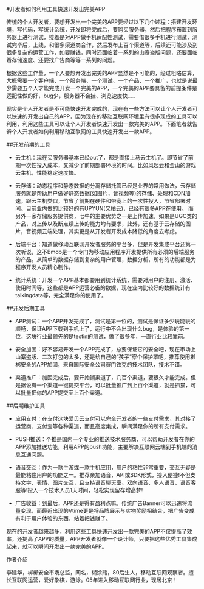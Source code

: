 #开发者如何利用工具快速开发出完美APP


传统的个人开发者，要想开发出一个完美的APP要经过以下几个过程：搭建开发环境，写代码，写统计系统，开发即将完成后，要购买服务器，然后把程序布置到服务器上进行测试，接着是对APP做手机适配性测试，需要借很多手机进行测试，测试完毕后，上线，和很多渠道商合作，然后发布上百个渠道等，后续还可能涉及到很多复杂的运营工作，如要赚钱，同时还面临着一系列的山寨盗版问题，还要面临着存储速度、还要找广告商等等一系列的问题。

根据这些工作量，一个人要想开发出完美的APP显然是不可能的，经过粗略估算，大概需要一个客户端、一个服务端、一个测试、一个产品、一个推广，也就是说最少需要五个人才能完成开发一个完美的APP，一个完美的APP要具备的前提条件是适配性做的好，bug少，服务器不会挂、浏览速度快…..

现实是个人开发者是不可能快速开发完成的，现在有一些方法可以让个人开发者可以快速的开发出自己的APP，因为现在的移动互联网环境里有很多现成的工具可以利用，利用这些工具可以让个人开发者快速开发出一款完美的APP。下面笔者就告诉个人开发者如何利用移动互联网的工具快速开发出一款APP。

##开发前期的工具

- 云主机：现在买服务器基本已经out了，都是直接上马云主机了。即节省了前期一次性投入成本，又减少了前期部署环境的时间。比如风起云和金山的游戏云主机，性能稳定速度快。

- 云存储：动态程序和静态数据的分离存储托管已经是业界的常用做法，云存储服务就是帮助用户做好静态数据(如图片，音视频等)的存储、处理和CDN加速。跟云主机类似，节省了前期在硬件和带宽上的一次性投入，节省部署时间。目前业内做的比较好的有UPYUN(又拍云)，已经有很多APP在使用。
而另外一家存储服务提供商，七牛的主要优势之一是上传加速，如果是UGC类的产品，对上传以及断点续上传的能力均有要求，此外，还有基于云存储的图片，音视频云端处理，其实更是从开发者开发成本降低的角度去考虑。

- 后端平台：知道做移动互联网开发者服务的平台多，但是开发集成平台还第一次听说，这不Bmob是一个专门为移动应用程序开发提供所有必须的后端服务的产品。从简单的数据存储到复杂的用户管理，数据分析，所有的功能都是为程序开发人员精心制作。

- 统计系统：开发一个APP基本都要用到统计系统，需要对用户的注册、激活、使用时间等，这些都是APP运营必备的数据，现在业内比较好的数据统计有talkingdata等，完全满足你的使用了。

##开发后期工具

- APP测试：一个APP开发完成了，测试是第一位的，测试是保证多少玩能玩的顺畅，保证APP下载到手机上了，运行中不会出现什么bug，是体验的第一位，这块行业最领先的是testin的测试，做了很多年，一直行业比较靠前。

- 安全加固：好不容易开发一个APP完成了，总要保证它的安全吧，现在市场上山寨盗版、二次打包的太多，还是给自己的“孩子”穿个保护罩吧，推荐使用梆梆安全的APP加固，来自国际安全公司赛门铁克的技术团队，技术不错。

- 渠道推广：加固完成后，要开始铺渠道了，几百个渠道，要很久才能完成。但是据说有一个渠道一键提交平台，可以批量推广到上百个渠道，就是抓猫，可以批量把你的APP提交至上百个渠道。

##后期维护工具

- 应用支付：在支付这块爱贝云支付可以完全开发者的一些支付需求，其对接了运营商、支付宝等各种渠道，而且高度集成，瞬间满足你的所有支付需求。

- PUSH推送：个推是国内一个专业的推送技术服务商，可以帮助开发者在你的APP添加推送功能，利用APP的push功能，主要解决互联网云端到手机端的消息互通问题。

- 语音交互：作为一款手游或一款手机应用，用户的粘性非常重要，交互无疑是最能粘住用户的功能之一。推荐亲加语音，API或SDK形式，接入便捷!不但支持文字、表情、图片交互，且支持语音聊天室、双向语音、多人语音、语音客服等!投入一个技术人员1天时间，轻松实现留存增高梦!

- 广告收益：到最后，APP还是得有盈利点嘛。传统广告Banner可以迅速将流量变现，而最近出现的Vtime更是将品牌展示与实物奖励相结合，把广告变成有利于用户体验的东西，站着把钱赚了。

现在的开发者越来越多，利用这些工具快速开发出一款完美的APP不仅提高了效率，还提高了APP的质量，APP开发者就像一个设计师，只要把这些优秀工具集成起来，就可以瞬间开发出一款完美的APP。

作者介绍

李建华，梆梆安全市场总监，网名，糊涂熊，80后生人，移动互联网观察者。擅长互联网运营，爱好象棋，游泳。05年进入移动互联网行业，现居北京！